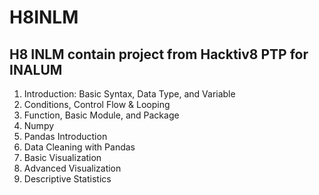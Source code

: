 # H8INLM

## H8 INLM contain project from Hacktiv8 PTP for INALUM

1. Introduction: Basic Syntax, Data Type, and Variable
2. Conditions, Control Flow & Looping
3. Function, Basic Module, and Package
4. Numpy
5. Pandas Introduction
6. Data Cleaning with Pandas
7. Basic Visualization
8. Advanced Visualization
9. Descriptive Statistics
